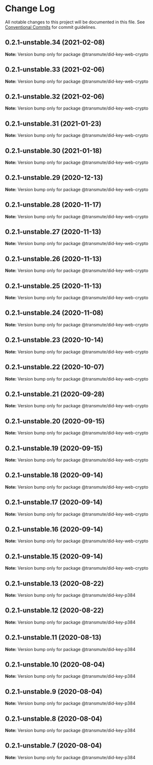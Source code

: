 # Change Log

All notable changes to this project will be documented in this file.
See [Conventional Commits](https://conventionalcommits.org) for commit guidelines.

## 0.2.1-unstable.34 (2021-02-08)

**Note:** Version bump only for package @transmute/did-key-web-crypto





## 0.2.1-unstable.33 (2021-02-06)

**Note:** Version bump only for package @transmute/did-key-web-crypto





## 0.2.1-unstable.32 (2021-02-06)

**Note:** Version bump only for package @transmute/did-key-web-crypto





## 0.2.1-unstable.31 (2021-01-23)

**Note:** Version bump only for package @transmute/did-key-web-crypto





## 0.2.1-unstable.30 (2021-01-18)

**Note:** Version bump only for package @transmute/did-key-web-crypto





## 0.2.1-unstable.29 (2020-12-13)

**Note:** Version bump only for package @transmute/did-key-web-crypto





## 0.2.1-unstable.28 (2020-11-17)

**Note:** Version bump only for package @transmute/did-key-web-crypto





## 0.2.1-unstable.27 (2020-11-13)

**Note:** Version bump only for package @transmute/did-key-web-crypto





## 0.2.1-unstable.26 (2020-11-13)

**Note:** Version bump only for package @transmute/did-key-web-crypto





## 0.2.1-unstable.25 (2020-11-13)

**Note:** Version bump only for package @transmute/did-key-web-crypto





## 0.2.1-unstable.24 (2020-11-08)

**Note:** Version bump only for package @transmute/did-key-web-crypto





## 0.2.1-unstable.23 (2020-10-14)

**Note:** Version bump only for package @transmute/did-key-web-crypto





## 0.2.1-unstable.22 (2020-10-07)

**Note:** Version bump only for package @transmute/did-key-web-crypto





## 0.2.1-unstable.21 (2020-09-28)

**Note:** Version bump only for package @transmute/did-key-web-crypto





## 0.2.1-unstable.20 (2020-09-15)

**Note:** Version bump only for package @transmute/did-key-web-crypto





## 0.2.1-unstable.19 (2020-09-15)

**Note:** Version bump only for package @transmute/did-key-web-crypto





## 0.2.1-unstable.18 (2020-09-14)

**Note:** Version bump only for package @transmute/did-key-web-crypto





## 0.2.1-unstable.17 (2020-09-14)

**Note:** Version bump only for package @transmute/did-key-web-crypto





## 0.2.1-unstable.16 (2020-09-14)

**Note:** Version bump only for package @transmute/did-key-web-crypto





## 0.2.1-unstable.15 (2020-09-14)

**Note:** Version bump only for package @transmute/did-key-web-crypto





## 0.2.1-unstable.13 (2020-08-22)

**Note:** Version bump only for package @transmute/did-key-p384





## 0.2.1-unstable.12 (2020-08-22)

**Note:** Version bump only for package @transmute/did-key-p384





## 0.2.1-unstable.11 (2020-08-13)

**Note:** Version bump only for package @transmute/did-key-p384





## 0.2.1-unstable.10 (2020-08-04)

**Note:** Version bump only for package @transmute/did-key-p384





## 0.2.1-unstable.9 (2020-08-04)

**Note:** Version bump only for package @transmute/did-key-p384





## 0.2.1-unstable.8 (2020-08-04)

**Note:** Version bump only for package @transmute/did-key-p384





## 0.2.1-unstable.7 (2020-08-04)

**Note:** Version bump only for package @transmute/did-key-p384
